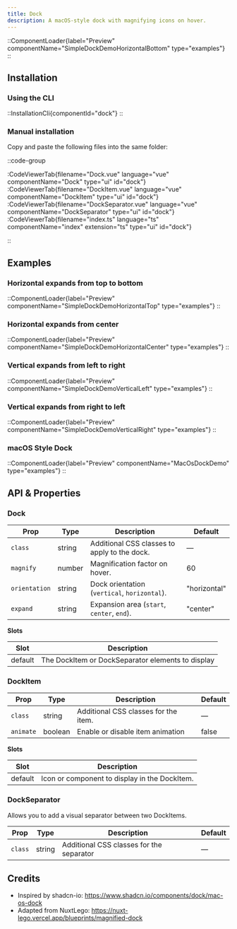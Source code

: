 ```yaml
---
title: Dock
description: A macOS-style dock with magnifying icons on hover.
---
```


::ComponentLoader{label="Preview" componentName="SimpleDockDemoHorizontalBottom" type="examples"}
::

## Installation

### Using the CLI

::InstallationCli{componentId="dock"}
::

### Manual installation

Copy and paste the following files into the same folder:

::code-group

:CodeViewerTab{filename="Dock.vue" language="vue" componentName="Dock" type="ui" id="dock"}
:CodeViewerTab{filename="DockItem.vue" language="vue" componentName="DockItem" type="ui" id="dock"}
:CodeViewerTab{filename="DockSeparator.vue" language="vue" componentName="DockSeparator" type="ui" id="dock"}
:CodeViewerTab{filename="index.ts" language="ts" componentName="index" extension="ts" type="ui" id="dock"}

::

## Examples

### Horizontal expands from top to bottom

::ComponentLoader{label="Preview" componentName="SimpleDockDemoHorizontalTop" type="examples"}
::

### Horizontal expands from center

::ComponentLoader{label="Preview" componentName="SimpleDockDemoHorizontalCenter" type="examples"}
::

### Vertical expands from left to right

::ComponentLoader{label="Preview" componentName="SimpleDockDemoVerticalLeft" type="examples"}
::

### Vertical expands from right to left

::ComponentLoader{label="Preview" componentName="SimpleDockDemoVerticalRight" type="examples"}
::

### macOS Style Dock

::ComponentLoader{label="Preview" componentName="MacOsDockDemo" type="examples"}
::

## API & Properties

### Dock

| Prop          | Type   | Description                                  | Default      |
| ------------- | ------ | -------------------------------------------- | ------------ |
| `class`       | string | Additional CSS classes to apply to the dock. | —            |
| `magnify`     | number | Magnification factor on hover.               | 60           |
| `orientation` | string | Dock orientation (`vertical`, `horizontal`). | "horizontal" |
| `expand`      | string | Expansion area (`start`, `center`, `end`).   | "center"     |

**Slots**

| Slot    | Description                                       |
| ------- | ------------------------------------------------- |
| default | The DockItem or DockSeparator elements to display |

### DockItem

| Prop      | Type    | Description                          | Default |
| --------- | ------- | ------------------------------------ | ------- |
| `class`   | string  | Additional CSS classes for the item. | —       |
| `animate` | boolean | Enable or disable item animation     | false   |

**Slots**

| Slot    | Description                                   |
| ------- | --------------------------------------------- |
| default | Icon or component to display in the DockItem. |

### DockSeparator

Allows you to add a visual separator between two DockItems.

| Prop    | Type   | Description                              | Default |
| ------- | ------ | ---------------------------------------- | ------- |
| `class` | string | Additional CSS classes for the separator | —       |

## Credits

- Inspired by shadcn-io: https://www.shadcn.io/components/dock/mac-os-dock
- Adapted from NuxtLego: https://nuxt-lego.vercel.app/blueprints/magnified-dock
